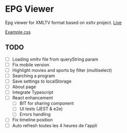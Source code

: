 # EPG Viewer

Epg viewer for XMLTV format based on xsltv project.
[Live][live]

[Example css][example_css]

## TODO

- [ ] Loading xmltv file from queryString param
- [ ] Fix mobile version
- [ ] Highlight movies and sports by filter (multiselect)
- [ ] Searching a program
- [ ] Save settings to localStorage
- [ ] About page
- [ ] Integrate Typescript
- [ ] React enhancement
  - [ ] BIT for sharing component
  - [ ] UI tests (JEST & e2e)
  - [ ] Errors handling
- [ ] Fix timeline position
- [ ] Auto refresh toutes les 4 heures de l'appli

[live]: https://fazzani.github.io/xviewer/docs/
[example_css]: https://codepen.io/blackstockc/pen/eJbbyb
